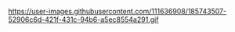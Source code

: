 <!--
- 👋 Hi, I’m @MaximusCrispus
- 👀 I’m interested in ...
- 🌱 I’m currently learning ...
- 💞️ I’m looking to collaborate on ...
- 📫 How to reach me ... -->
https://user-images.githubusercontent.com/111636908/185743507-52906c6d-421f-431c-94b6-a5ec8554a291.gif

<!---!
MaximusCrispus/MaximusCrispus is a ✨ special ✨ repository because its `README.md` (this file) appears on your GitHub profile.
You can click the Preview link to take a look at your changes.
--->
